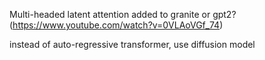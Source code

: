 Multi-headed latent attention added to granite or gpt2? (https://www.youtube.com/watch?v=0VLAoVGf_74)

instead of auto-regressive transformer, use diffusion model
